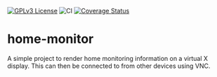 [![GPLv3 License](https://img.shields.io/badge/License-GPL%20v3-yellow.svg)](https://opensource.org/licenses/)
![CI](https://github.com/egede/home-monitor/workflows/CI/badge.svg)
[![Coverage Status](https://coveralls.io/repos/github/egede/home-monitor/badge.svg?branch=main)](https://coveralls.io/github/egede/home-monitor?branch=main)

# home-monitor

A simple project to render home monitoring information on a virtual X display. This can then be connected to
from other devices using VNC.
